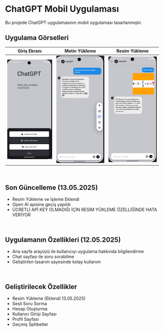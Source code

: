 <h1 >ChatGPT Mobil Uygulaması</h1>
<p>Bu projede ChatGPT uygulamasının mobil uygulaması tasarlanmıştır.</p>

## Uygulama Görselleri
|             Giriş Ekranı             |                Metin Yükleme              |              Resim Yükleme               |
| :----------------------------------: | :---------------------------------------: |:---------------------------------------: |
|    ![](app_image/anaekran.png)       |       ![](app_image/chatekrani.png)       |      ![](app_image/resimyukleme.png)     |

<br>
<h2>Son Güncelleme (13.05.2025)</h2>
<ul>
  <li>Resim Yükleme ve İşleme Eklendi</li>
  <li>Open AI apisine geçiş yapıldı</li>
  <li>ÜCRETLİ APİ KEY OLMADIĞI İÇİN RESİM YÜKLEME ÖZELLİĞİNDE HATA VERİYOR</li>
</ul>
<br>
<h2>Uygulamanın Özellikleri (12.05.2025)</h2>
<ul>
  <li>Ana sayfa arayüzü ile kullanıcıyı uygulama hakkında bilgilendirme</li>
  <li>Chat sayfası ile soru sorabilme </li>
  <li>Geliştirilen tasarım sayesinde kolay kullanım</li>
</ul>
<br>
<h2>Geliştirilecek Özellikler</h2>
<ul>
  <li>Resim Yükleme (Eklendi 13.05.2025)</li>
  <li>Sesli Soru Sorma</li>
  <li>Hesap Oluşturma</li>
  <li>Kullanıcı Girişi Sayfası</li>
  <li>Profil Sayfası</li>
  <li>Geçmiş Sphbetler</li>
</ul>


